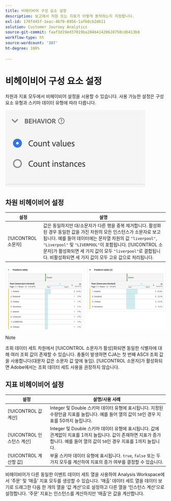```yaml
---
title: 비헤이비어 구성 요소 설정
description: 보고에서 차원 또는 지표가 어떻게 동작하는지 지정합니다.
exl-id: 170f445f-1eac-4b70-8956-1afb0cb2d611
solution: Customer Journey Analytics
source-git-commit: faaf3d19ed37019ba284b41420628750cdb413b8
workflow-type: ht
source-wordcount: '307'
ht-degree: 100%

---
```


# 비헤이비어 구성 요소 설정

차원과 지표 모두에서 비헤이비어 설정을 시용할 수 있습니다. 사용 가능한 설정은 구성 요소 유형과 스키마 데이터 유형에 따라 다릅니다.

![비헤이비어 설정](../assets/behavior-settings.png)

## 차원 비헤이비어 설정

| 설정 | 설명 |
| --- | --- |
| [!UICONTROL 소문자] | 값은 동일하지만 대/소문자가 다른 행을 중복 제거합니다. 활성화된 경우 동일한 값을 가진 차원의 모든 인스턴스가 소문자로 보고됩니다. 예를 들어 데이터에는 문자열 차원의 값 `"liverpool"`, `"Liverpool"` 및 `"LIVERPOOL"`이 포함됩니다. [!UICONTROL 소문자]가 활성화되면 세 가지 값이 모두 `"liverpool"`로 결합됩니다. 비활성화되면 세 가지 값이 모두 고유 값으로 처리됩니다. |

![대/소문자 차원](../assets/case-sens-workspace.png)

>[!NOTE]
>
>조회 데이터 세트 차원에서 [!UICONTROL 소문자가 활성]화되면 동일한 식별자에 대해 여러 조회 값이 존재할 수 있습니다. 충돌이 발생하면 CJA는 첫 번째 ASCII 조회 값을 사용합니다(대문자 값은 소문자 값 앞에 놓임). [!UICONTROL 소문자]가 활성화되면 Adobe에서는 조회 데이터 세트 사용을 권장하지 않습니다.

## 지표 비헤이비어 설정

| 설정 | 설명/사용 사례 |
| --- | --- |
| [!UICONTROL 값 계산] | Integer 및 Double 스키마 데이터 유형에 표시됩니다. 지정된 수량만큼 지표를 늘립니다. 예를 들어 열의 값이 `50`인 경우 지표를 50까지 늘립니다. |
| [!UICONTROL 인스턴스 계산] | Integer 및 Double 스키마 데이터 유형에 표시됩니다. 값에 관계없이 지표를 1까지 늘립니다. 값이 존재하면 지표가 증가합니다. 예를 들어 열의 값이 `50`인 경우 지표를 1까지 늘립니다. |
| [!UICONTROL 계산할 값] | 부울 스키마 데이터 유형에 표시됩니다. `true`, `false` 또는 두 가지 모두를 계산하여 지표의 증가 여부를 결정할 수 있습니다. |

비헤이비어가 다른 동일한 이벤트 데이터 세트 열을 사용하여 Analysis Workspace에서 ‘주문‘ 및 ‘매출’ 지표 모두를 생성할 수 있습니다. ‘매출’ 데이터 세트 열을 데이터 보기로 드래그한 다음 한 개의 열을 ‘값 계산’으로 설정하고 다른 열을 ‘인스턴스 계산’으로 설정합니다. ‘주문’ 지표는 인스턴스를 계산하지만 ‘매출’은 값을 계산합니다.
